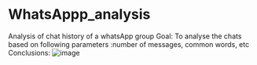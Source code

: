 # WhatsAppp_analysis
Analysis of chat history of a whatsApp group
Goal: To analyse the chats based on following parameters :number of messages, common words, etc
Conclusions:
       ![image](https://user-images.githubusercontent.com/86703202/184067649-f3c7e8ed-eadb-4dce-918d-3f59f7d02d62.png)

